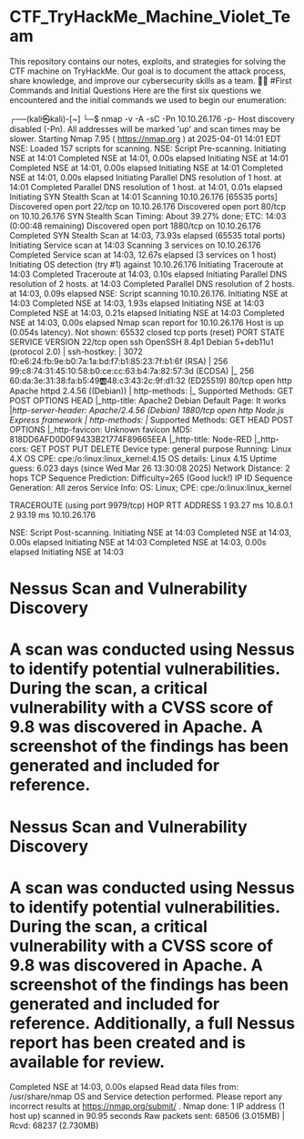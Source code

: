 # CTF_TryHackMe_Machine_Violet_Team
This repository contains our notes, exploits, and strategies for solving the CTF machine on TryHackMe. Our goal is to document the attack process, share knowledge, and improve our cybersecurity skills as a team. 🚀💀
#First Commands and Initial Questions
Here are the first six questions we encountered and the initial commands we used to begin our enumeration:

┌──(kali㉿kali)-[~]
└─$ nmap -v -A -sC -Pn 10.10.26.176 -p-
Host discovery disabled (-Pn). All addresses will be marked 'up' and scan times may be slower.
Starting Nmap 7.95 ( https://nmap.org ) at 2025-04-01 14:01 EDT
NSE: Loaded 157 scripts for scanning.
NSE: Script Pre-scanning.
Initiating NSE at 14:01
Completed NSE at 14:01, 0.00s elapsed
Initiating NSE at 14:01
Completed NSE at 14:01, 0.00s elapsed
Initiating NSE at 14:01
Completed NSE at 14:01, 0.00s elapsed
Initiating Parallel DNS resolution of 1 host. at 14:01
Completed Parallel DNS resolution of 1 host. at 14:01, 0.01s elapsed
Initiating SYN Stealth Scan at 14:01
Scanning 10.10.26.176 [65535 ports]
Discovered open port 22/tcp on 10.10.26.176
Discovered open port 80/tcp on 10.10.26.176
SYN Stealth Scan Timing: About 39.27% done; ETC: 14:03 (0:00:48 remaining)
Discovered open port 1880/tcp on 10.10.26.176
Completed SYN Stealth Scan at 14:03, 73.93s elapsed (65535 total ports)
Initiating Service scan at 14:03
Scanning 3 services on 10.10.26.176
Completed Service scan at 14:03, 12.67s elapsed (3 services on 1 host)
Initiating OS detection (try #1) against 10.10.26.176
Initiating Traceroute at 14:03
Completed Traceroute at 14:03, 0.10s elapsed
Initiating Parallel DNS resolution of 2 hosts. at 14:03
Completed Parallel DNS resolution of 2 hosts. at 14:03, 0.09s elapsed
NSE: Script scanning 10.10.26.176.
Initiating NSE at 14:03
Completed NSE at 14:03, 1.93s elapsed
Initiating NSE at 14:03
Completed NSE at 14:03, 0.21s elapsed
Initiating NSE at 14:03
Completed NSE at 14:03, 0.00s elapsed
Nmap scan report for 10.10.26.176
Host is up (0.054s latency).
Not shown: 65532 closed tcp ports (reset)
PORT     STATE SERVICE VERSION
22/tcp   open  ssh     OpenSSH 8.4p1 Debian 5+deb11u1 (protocol 2.0)
| ssh-hostkey: 
|   3072 f0:e6:24:fb:9e:b0:7a:1a:bd:f7:b1:85:23:7f:b1:6f (RSA)
|   256 99:c8:74:31:45:10:58:b0:ce:cc:63:b4:7a:82:57:3d (ECDSA)
|_  256 60:da:3e:31:38:fa:b5:49:ab:48:c3:43:2c:9f:d1:32 (ED25519)
80/tcp   open  http    Apache httpd 2.4.56 ((Debian))
| http-methods: 
|_  Supported Methods: GET POST OPTIONS HEAD
|_http-title: Apache2 Debian Default Page: It works
|_http-server-header: Apache/2.4.56 (Debian)
1880/tcp open  http    Node.js Express framework
| http-methods: 
|_  Supported Methods: GET HEAD POST OPTIONS
|_http-favicon: Unknown favicon MD5: 818DD6AFD0D0F9433B21774F89665EEA
|_http-title: Node-RED
|_http-cors: GET POST PUT DELETE
Device type: general purpose
Running: Linux 4.X
OS CPE: cpe:/o:linux:linux_kernel:4.15
OS details: Linux 4.15
Uptime guess: 6.023 days (since Wed Mar 26 13:30:08 2025)
Network Distance: 2 hops
TCP Sequence Prediction: Difficulty=265 (Good luck!)
IP ID Sequence Generation: All zeros
Service Info: OS: Linux; CPE: cpe:/o:linux:linux_kernel

TRACEROUTE (using port 9979/tcp)
HOP RTT      ADDRESS
1   93.27 ms 10.8.0.1
2   93.19 ms 10.10.26.176

NSE: Script Post-scanning.
Initiating NSE at 14:03
Completed NSE at 14:03, 0.00s elapsed
Initiating NSE at 14:03
Completed NSE at 14:03, 0.00s elapsed
Initiating NSE at 14:03

# Nessus Scan and Vulnerability Discovery
# A scan was conducted using Nessus to identify potential vulnerabilities. During the scan, a critical vulnerability with a CVSS score of 9.8 was discovered in Apache. A screenshot of the findings has been generated and included for reference.
# Nessus Scan and Vulnerability Discovery
# A scan was conducted using Nessus to identify potential vulnerabilities. During the scan, a critical vulnerability with a CVSS score of 9.8 was discovered in Apache. A screenshot of the findings has been generated and included for reference. Additionally, a full Nessus report has been created and is available for review.


Completed NSE at 14:03, 0.00s elapsed
Read data files from: /usr/share/nmap
OS and Service detection performed. Please report any incorrect results at https://nmap.org/submit/ .
Nmap done: 1 IP address (1 host up) scanned in 90.95 seconds
           Raw packets sent: 68506 (3.015MB) | Rcvd: 68237 (2.730MB)

